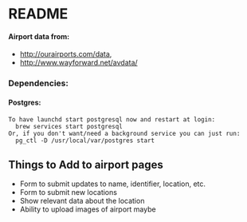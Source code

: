 # README

#### Airport data from:

 * http://ourairports.com/data,
 * http://www.wayforward.net/avdata/

### Dependencies:

#### Postgres:
```
To have launchd start postgresql now and restart at login:
  brew services start postgresql
Or, if you don't want/need a background service you can just run:
  pg_ctl -D /usr/local/var/postgres start
```

## Things to Add to airport pages
  * Form to submit updates to name, identifier, location, etc.
  * Form to submit new locations
  * Show relevant data about the location
  * Ability to upload images of airport maybe
